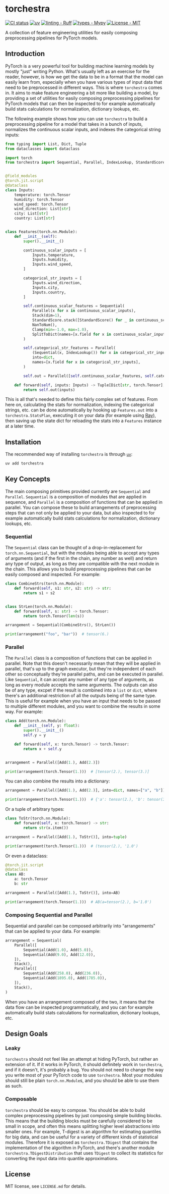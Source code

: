 # torchestra

[![CI status](https://github.com/jussi-kalliokoski/torchestra/workflows/CI/badge.svg)](https://github.com/jussi-kalliokoski/torchestra/actions)
[![uv](https://img.shields.io/endpoint?url=https://raw.githubusercontent.com/astral-sh/uv/main/assets/badge/v0.json)](https://github.com/astral-sh/uv)
[![linting - Ruff](https://img.shields.io/endpoint?url=https://raw.githubusercontent.com/astral-sh/ruff/main/assets/badge/v2.json)](https://github.com/astral-sh/ruff)
[![types - Mypy](https://img.shields.io/badge/types-Mypy-blue.svg)](https://github.com/python/mypy)
[![License - MIT](https://img.shields.io/badge/license-MIT-9400d3.svg)](https://spdx.org/licenses/)

A collection of feature engineering utilities for easily composing preprocessing pipelines for PyTorch models.

## Introduction

PyTorch is a very powerful tool for building machine learning models by mostly "just" writing Python. What's usually left as an exercise for the reader, however, is how we get the data to be in a format that the model can easily learn from, especially when you have various types of input data that need to be preprocessed in different ways. This is where `torchestra` comes in. It aims to make feature engineering a bit more like building a model, by providing a set of utilities for easily composing preprocessing pipelines for PyTorch models that can then be inspected to for example automatically build stats calculations for normalization, dictionary lookups, etc.

The following example shows how you can use `torchestra` to build a preprocessing pipeline for a model that takes in a bunch of inputs, normalizes the continuous scalar inputs, and indexes the categorical string inputs:

```python
from typing import List, Dict, Tuple
from dataclasses import dataclass

import torch
from torchestra import Sequential, Parallel, IndexLookup, StandardScore, NanToNum, Clamp, Stack, SplitToDict


@field_modules
@torch.jit.script
@dataclass
class Inputs:
    temperature: torch.Tensor
    humidity: torch.Tensor
    wind_speed: torch.Tensor
    wind_direction: List[str]
    city: List[str]
    country: List[str]


class Features(torch.nn.Module):
    def __init__(self):
        super().__init__()

        continuous_scalar_inputs = [
            Inputs.temperature,
            Inputs.humidity,
            Inputs.wind_speed,
        ]

        categorical_str_inputs = [
            Inputs.wind_direction,
            Inputs.city,
            Inputs.country,
        ]

        self.continuous_scalar_features = Sequential(
            Parallel(x for x in continuous_scalar_inputs),
            Stack(dim=1),
            StandardScore.stack([StandardScore() for _ in continuous_scalar_inputs]),
            NanToNum(),
            Clamp(min=-1.0, max=1.0),
            SplitToDict(names=[x.field for x in continuous_scalar_inputs]),
        )

        self.categorical_str_features = Parallel(
            (Sequential(x, IndexLookup()) for x in categorical_str_inputs),
            into=dict,
            names=[x.field for x in categorical_str_inputs],
        )

        self.out = Parallel([self.continuous_scalar_features, self.categorical_str_features], into=tuple)

    def forward(self, inputs: Inputs) -> Tuple[Dict[str, torch.Tensor], Dict[str, torch.Tensor]]:
        return self.out(inputs)
```

This is all that's needed to define this fairly complex set of features. From here on, calculating the stats for normalization, indexing the categorical strings, etc. can be done automatically by hooking up `Features.out` into a `torchestra.StatsPlan`, executing it on your data (for example using [Ray](https://www.ray.io)), then saving up the state dict for reloading the stats into a `Features` instance at a later time.

## Installation

The recommended way of installing `torchestra` is through [`uv`](https://docs.astral.sh/uv/):

```bash
uv add torchestra
```

## Key Concepts

The main composing primitives provided currently are `Sequential` and `Parallel`. `Sequential` is a composition of modules that are applied in sequence, and `Parallel` is a composition of functions that can be applied in parallel. You can compose these to build arrangements of preprocessing steps that can not only be applied to your data, but also inspected to for example automatically build stats calculations for normalization, dictionary lookups, etc.

### Sequential

The `Sequential` class can be thought of a drop-in-replacement for `torch.nn.Sequential`, but with the modules being able to accept any types of arguments (and if the first in the chain, any number as well) and return any type of output, as long as they are compatible with the next module in the chain. This allows you to build preprocessing pipelines that can be easily composed and inspected. For example:

```python
class CombineStrs(torch.nn.Module):
    def forward(self, s1: str, s2: str) -> str:
        return s1 + s2


class StrLen(torch.nn.Module):
    def forward(self, s: str) -> torch.Tensor:
        return torch.Tensor(len(s))

arrangement = Sequential(CombineStrs(), StrLen())

print(arrangement("foo", "bar"))  # tensor(6.)
```

### Parallel

The `Parallel` class is a composition of functions that can be applied in parallel. Note that this doesn't necessarily mean that they will be applied in parallel, that's up to the graph executor, but they're independent of each other so conceptually they're parallel paths, and can be executed in parallel. Like `Sequential`, it can accept any number of any type of arguments, as long as every module accepts the same arguments. The outputs can also be of any type, excpet if the result is combined into a `list` or `dict`, where there's an additional restriction of all the outputs being of the same type. This is useful for example when you have an input that needs to be passed to multiple different modules, and you want to combine the results in some way. For example:

```python
class Add(torch.nn.Module):
    def __init__(self, y: float):
        super().__init__()
        self.y = y

    def forward(self, x: torch.Tensor) -> torch.Tensor:
        return x + self.y


arrangement = Parallel([Add(1.), Add(2.)])

print(arrangement(torch.Tensor(1.)))  # [tensor(2.), tensor(3.)]
```

You can also combine the results into a dictionary:

```python
arrangement = Parallel([Add(1.), Add(2.)], into=dict, names=["a", "b"])

print(arrangement(torch.Tensor(1.)))  # {'a': tensor(2.), 'b': tensor(3.)}
```

Or a tuple of arbitrary types:

```python
class ToStr(torch.nn.Module):
    def forward(self, x: torch.Tensor) -> str:
        return str(x.item())

arrangement = Parallel([Add(1.), ToStr()], into=tuple)

print(arrangement(torch.Tensor(1.)))  # (tensor(2.), '1.0')
```

Or even a dataclass:

```python
@torch.jit.script
@dataclass
class AB:
    a: torch.Tensor
    b: str

arrangement = Parallel([Add(1.), ToStr()], into=AB)

print(arrangement(torch.Tensor(1.)))  # AB(a=tensor(2.), b='1.0')
```

### Composing Sequential and Parallel

Sequential and parallel can be composed arbitrarily into "arrangements" that can be applied to your data. For example:

```python
arrangement = Sequential(
    Parallel([
        Sequential(Add(1.0), Add(5.0)),
        Sequential(Add(9.0), Add(12.0)),
    ]),
    Stack(),
    Parallel([
        Sequential(Add(258.0), Add(236.0)),
        Sequential(Add(1895.0), Add(1785.0)),
    ]),
    Stack(),
)
```

When you have an arrangement composed of the two, it means that the data flow can be inspected programmatically, and you can for example automatically build stats calculations for normalization, dictionary lookups, etc.

## Design Goals

### Leaky

`torchestra` should not feel like an attempt at hiding PyTorch, but rather an extension of it. If it works in PyTorch, it should definitely work in `torchestra`, and if it doesn't, it's probably a bug. You should not need to change the way you write most of your PyTorch code to use `torchestra`. Most your modules should still be plain `torch.nn.Module`s, and you should be able to use them as such.

### Composable

`torchestra` should be easy to compose. You should be able to build complex preprocessing pipelines by just composing simple building blocks. This means that the building blocks must be carefully considered to be small in scope, and often this means splitting higher level abstractions into smaller ones. For example, T-digest is an algorithm for estimating quantiles for big data, and can be useful for a variety of different kinds of statistical modules. Therefore it is exposed as `torchestra.TDigest` that contains the implementation of the algorithm in PyTorch, and there's another module `torchestra.TDigestDistribution` that uses `TDigest` to collect its statistics for converting the input data into quantile approximations.

## License

MIT license, see `LICENSE.md` for details.
